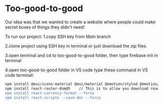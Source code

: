 # Too-good-to-good
Our idea was that we wanted to create a website where people could make secret boxes of things they didn't need!


To run our project:
1.copy SSH key from Main branch

2.clone project using SSH key in terminal or just download the zip files

3.open terminal and cd to too-good-to-good folder, then type firebase init in terminal

4.open too-good-to-good folder in VS code
type these command in VS code terminal: 
 ```bash
npm install @mui/icons-material @mui/material @emotion/styled @emotion/react
npm install react-router-dom@5    // This is to allow you download react-router-dom version 5, if you have download before please make sure it's the same version.
npm install react-currency-format --force
npm install react-scripts --save-dev --force
```
